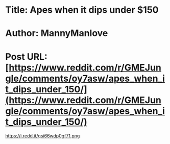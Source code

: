 # Title: Apes when it dips under $150
# Author: MannyManlove
# Post URL: [https://www.reddit.com/r/GMEJungle/comments/oy7asw/apes_when_it_dips_under_150/](https://www.reddit.com/r/GMEJungle/comments/oy7asw/apes_when_it_dips_under_150/)


https://i.redd.it/qsi66wdp0gf71.png
